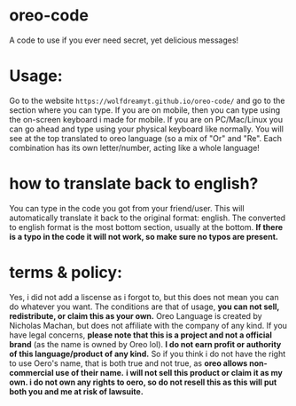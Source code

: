 # oreo-code
A code to use if you ever need secret, yet delicious messages!

# Usage:
Go to the website `https://wolfdreamyt.github.io/oreo-code/` and go to the section where you can type. If you are on mobile, then you can type using the on-screen keyboard i made for mobile. If you are on PC/Mac/Linux you can go ahead and type using your physical keyboard like normally. You will see at the top translated to oreo language (so a mix of "Or" and "Re". Each combination has its own letter/number, acting like a whole language!

# how to translate back to english?
You can type in the code you got from your friend/user. This will automatically translate it back to the original format: english. The converted to english format is the most bottom section, usually at the bottom. **If there is a typo in the code it will not work, so make sure no typos are present.**

# terms & policy:
Yes, i did not add a liscense as i forgot to, but this does not mean you can do whatever you want. The conditions are that of usage, **you can not sell, redistribute, or claim this as your own.** Oreo Language is created by Nicholas Machan, but does not affiliate with the company of any kind. If you have legal concerns, **please note that this is a project and not a official brand** (as the name is owned by Oreo lol). **I do not earn profit or authority of this language/product of any kind.** So if you think i do not have the right to use Oero's name, that is both true and not true, as **oreo allows non-commercial use of their name.** **i will not sell this product or claim it as my own. i do not own any rights to oero, so do not resell this as this will put both you and me at risk of lawsuite.**
